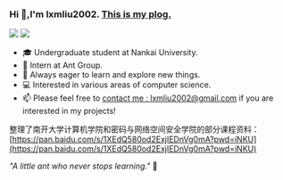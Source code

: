 ### Hi 👋,I'm lxmliu2002. [This is my plog.](https://lxmliu2002.github.io/)

<p align="left">
  <img src = "https://github-readme-stats.vercel.app/api?username=lxmliu2002&show_icons=true&hide_border=true&include_all_commits=true&count_private=true" />
  <img src = "https://github-readme-stats.vercel.app/api/top-langs/?username=lxmliu2002&hide_border=true&langs_count=3"/>
</p>

- 🎓 Undergraduate student at Nankai University.
- 💼 Intern at Ant Group.
- 🌱 Always eager to learn and explore new things.
- 💻 Interested in various areas of computer science.
- 📫 Please feel free to [contact me : lxmliu2002@gmail.com](mailto:lxmliu2002@gmail.com) if you are interested in my projects!

整理了南开大学计算机学院和密码与网络空间安全学院的部分课程资料：[https://pan.baidu.com/s/1XEdQ580od2ExjIEDnVg0mA?pwd=iNKU](https://pan.baidu.com/s/1XEdQ580od2ExjIEDnVg0mA?pwd=iNKU)

*"A little ant who never stops learning."* 🐜
